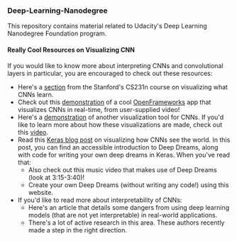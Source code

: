 ### Deep-Learning-Nanodegree
This repository contains material related to Udacity's Deep Learning Nanodegree Foundation program.

#### Really Cool Resources on Visualizing CNN

If you would like to know more about interpreting CNNs and convolutional layers in particular, you are encouraged to check out these resources:
* Here's a [section](http://cs231n.github.io/understanding-cnn/) from the Stanford's CS231n course on visualizing what CNNs learn.
* Check out this [demonstration](https://aiexperiments.withgoogle.com/what-neural-nets-see) of a cool [OpenFrameworks](http://openframeworks.cc/) app that visualizes CNNs in real-time, from user-supplied video!
* Here's a [demonstration](https://www.youtube.com/watch?v=AgkfIQ4IGaM&amp;t=78s) of another visualization tool for CNNs. If you'd like to learn more about how these visualizations are made, check out this [video](https://www.youtube.com/watch?v=ghEmQSxT6tw&amp;t=5s).
* Read this [Keras blog post](https://www.youtube.com/watch?v=XatXy6ZhKZw) on visualizing how CNNs see the world. In this post, you can find an accessible introduction to Deep Dreams, along with code for writing your own deep dreams in Keras. When you've read that:
  * Also check out this music video that makes use of Deep Dreams (look at 3:15-3:40)!
  * Create your own Deep Dreams (without writing any code!) using this website.
* If you'd like to read more about interpretability of CNNs:
  * Here's an article that details some dangers from using deep learning models (that are not yet interpretable) in real-world applications.
  * There's a lot of active research in this area. These authors recently made a step in the right direction.
